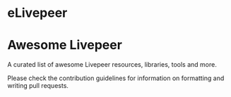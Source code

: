 # eLivepeer

# Awesome Livepeer
A curated list of awesome Livepeer resources, libraries, tools and more.

Please check the contribution guidelines for information on formatting and writing pull requests.
